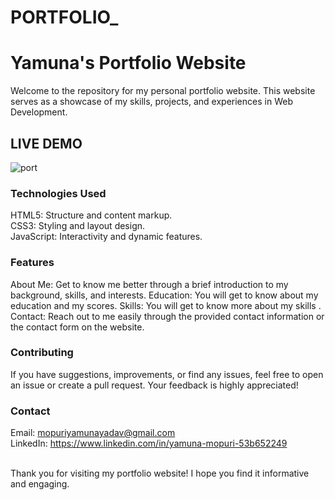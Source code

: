 # PORTFOLIO_

<html>
  <h1>Yamuna's Portfolio Website</h1>
Welcome to the repository for my personal portfolio website. This website serves as a showcase of my skills, projects, and experiences in Web Development.
  
<h2>LIVE DEMO</h2

![port](https://github.com/YAMUNA0403/PORTFOLIO_/assets/155550143/3051b637-557b-4ece-a62b-b853732a00f2)


<h3>Technologies Used</h3>
HTML5: Structure and content markup.<br>
CSS3: Styling and layout design.<br>
JavaScript: Interactivity and dynamic features.
  
<h3>Features</h3>
  
About Me: Get to know me better through a brief introduction to my background, skills, and interests.
Education: You will get to know about my education and my scores.
Skills: You will get to know more about my skills . 
Contact: Reach out to me easily through the provided contact information or the contact form on the website.

<h3>Contributing</h3>
If you have suggestions, improvements, or find any issues, feel free to open an issue or create a pull request. Your feedback is highly appreciated!

<h3>Contact</h3>

Email: mopuriyamunayadav@gmail.com<br>
LinkedIn: https://www.linkedin.com/in/yamuna-mopuri-53b652249<br><br>

Thank you for visiting my portfolio website! I hope you find it informative and engaging.


